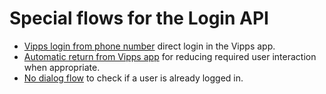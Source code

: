 <!-- START_METADATA
---
title: Special flows for the Login API
sidebar_label: Special flows
sidebar_position: 40
description: Special flows for the Login API.
pagination_prev: Null
pagination_next: Null
---
END_METADATA -->

# Special flows for the Login API

* [Vipps login from phone number](phone-number-ciba-flows.md) direct login in the Vipps app.
* [Automatic return from Vipps app](automatic-return.md) for reducing required user interaction when appropriate.
* [No dialog flow](no-dialog.md) to check if a user is already logged in.
